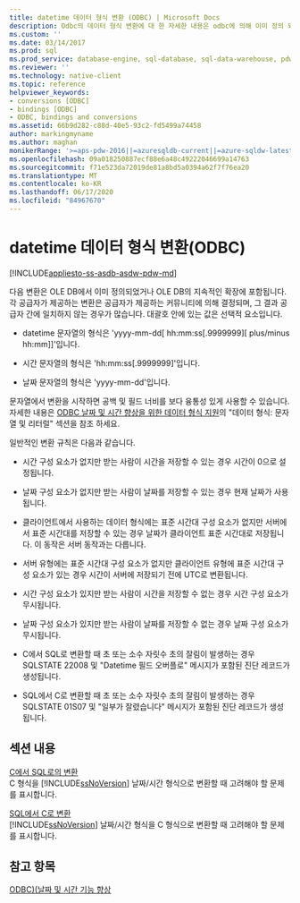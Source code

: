 ```yaml
---
title: datetime 데이터 형식 변환 (ODBC) | Microsoft Docs
description: Odbc의 데이터 형식 변환에 대 한 자세한 내용은 odbc에 의해 이미 정의 되었거나 일관 된 ODBC 확장입니다.
ms.custom: ''
ms.date: 03/14/2017
ms.prod: sql
ms.prod_service: database-engine, sql-database, sql-data-warehouse, pdw
ms.reviewer: ''
ms.technology: native-client
ms.topic: reference
helpviewer_keywords:
- conversions [ODBC]
- bindings [ODBC]
- ODBC, bindings and conversions
ms.assetid: 66b9d282-c88d-40e5-93c2-fd5499a74458
author: markingmyname
ms.author: maghan
monikerRange: '>=aps-pdw-2016||=azuresqldb-current||=azure-sqldw-latest||>=sql-server-2016||=sqlallproducts-allversions||>=sql-server-linux-2017||=azuresqldb-mi-current'
ms.openlocfilehash: 09a018250887ecf88e6a48c49222046699a14763
ms.sourcegitcommit: f71e523da72019de81a8bd5a0394a62f7f76ea20
ms.translationtype: MT
ms.contentlocale: ko-KR
ms.lasthandoff: 06/17/2020
ms.locfileid: "84967670"
---
```

# <a name="datetime-data-type-conversions-odbc"></a>datetime 데이터 형식 변환(ODBC)
[!INCLUDE[appliesto-ss-asdb-asdw-pdw-md](../../includes/appliesto-ss-asdb-asdw-pdw-md.md)]

  다음 변환은 OLE DB에서 이미 정의되었거나 OLE DB의 지속적인 확장에 포함됩니다. 각 공급자가 제공하는 변환은 공급자가 제공하는 커뮤니티에 의해 결정되며, 그 결과 공급자 간에 일치하지 않는 경우가 많습니다. 대괄호 안에 있는 값은 선택적 요소입니다.  
  
-   datetime 문자열의 형식은 'yyyy-mm-dd[ hh:mm:ss[.9999999][ plus/minus hh:mm]]'입니다.  
  
-   시간 문자열의 형식은 'hh:mm:ss[.9999999]'입니다.  
  
-   날짜 문자열의 형식은 'yyyy-mm-dd'입니다.  
  
 문자열에서 변환을 시작하면 공백 및 필드 너비를 보다 융통성 있게 사용할 수 있습니다. 자세한 내용은 [ODBC 날짜 및 시간 향상을 위한 데이터 형식 지원](../../relational-databases/native-client-odbc-date-time/data-type-support-for-odbc-date-and-time-improvements.md)의 "데이터 형식: 문자열 및 리터럴" 섹션을 참조 하세요.  
  
 일반적인 변환 규칙은 다음과 같습니다.  
  
-   시간 구성 요소가 없지만 받는 사람이 시간을 저장할 수 있는 경우 시간이 0으로 설정됩니다.  
  
-   날짜 구성 요소가 없지만 받는 사람이 날짜를 저장할 수 있는 경우 현재 날짜가 사용됩니다.  
  
-   클라이언트에서 사용하는 데이터 형식에는 표준 시간대 구성 요소가 없지만 서버에서 표준 시간대를 저장할 수 있는 경우 날짜가 클라이언트 표준 시간대로 저장됩니다. 이 동작은 서버 동작과는 다릅니다.  
  
-   서버 유형에는 표준 시간대 구성 요소가 없지만 클라이언트 유형에 표준 시간대 구성 요소가 있는 경우 시간이 서버에 저장되기 전에 UTC로 변환됩니다.  
  
-   시간 구성 요소가 있지만 받는 사람이 시간을 저장할 수 없는 경우 시간 구성 요소가 무시됩니다.  
  
-   날짜 구성 요소가 있지만 받는 사람이 날짜를 저장할 수 없는 경우 날짜 구성 요소가 무시됩니다.  
  
-   C에서 SQL로 변환할 때 초 또는 소수 자릿수 초의 잘림이 발생하는 경우 SQLSTATE 22008 및 "Datetime 필드 오버플로" 메시지가 포함된 진단 레코드가 생성됩니다.  
  
-   SQL에서 C로 변환할 때 초 또는 소수 자릿수 초의 잘림이 발생하는 경우 SQLSTATE 01S07 및 "일부가 잘렸습니다" 메시지가 포함된 진단 레코드가 생성됩니다.  
  
## <a name="in-this-section"></a>섹션 내용  
 [C에서 SQL로의 변환](../../relational-databases/native-client-odbc-date-time/datetime-data-type-conversions-from-c-to-sql.md)  
 C 형식을 [!INCLUDE[ssNoVersion](../../includes/ssnoversion-md.md)] 날짜/시간 형식으로 변환할 때 고려해야 할 문제를 표시합니다.  
  
 [SQL에서 C로 변환](../../relational-databases/native-client-odbc-date-time/datetime-data-type-conversions-from-sql-to-c.md)  
 [!INCLUDE[ssNoVersion](../../includes/ssnoversion-md.md)] 날짜/시간 형식을 C 형식으로 변환할 때 고려해야 할 문제를 표시합니다.  
  
## <a name="see-also"></a>참고 항목  
 [ODBC&#41;&#40;날짜 및 시간 기능 향상](../../relational-databases/native-client-odbc-date-time/date-and-time-improvements-odbc.md)  
  
  
